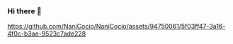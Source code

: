 ### Hi there 👋


https://github.com/NaniCocio/NaniCocio/assets/94750061/5f03ff47-3a16-4f0c-b3ae-9523c7ade228


<!--
**NaniCocio/NaniCocio** is a ✨ _special_ ✨ repository because its `README.md` (this file) appears on your GitHub profile.

Here are some ideas to get you started:

- 🔭 I’m currently working on ...
- 🌱 I’m currently learning ...
- 👯 I’m looking to collaborate on ...
- 🤔 I’m looking for help with ...
- 💬 Ask me about ...
- 📫 How to reach me: ...
- 😄 Pronouns: ...
- ⚡ Fun fact: ...
-->
